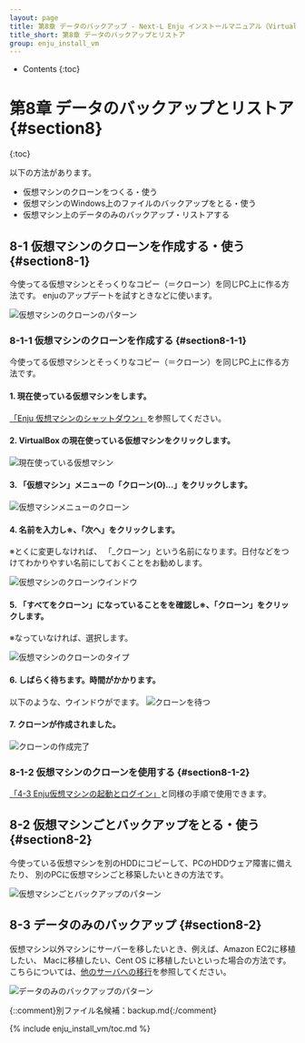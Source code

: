 ```yaml
---
layout: page
title: 第8章 データのバックアップ - Next-L Enju インストールマニュアル（VirtualBox編）
title_short: 第8章 データのバックアップとリストア
group: enju_install_vm
---
```


* Contents
{:toc}

第8章 データのバックアップとリストア {#section8}
==================================

{:toc}

以下の方法があります。

* 仮想マシンのクローンをつくる・使う
* 仮想マシンのWindows上のファイルのバックアップをとる・使う
* 仮想マシン上のデータのみのバックアップ・リストアする

8-1 仮想マシンのクローンを作成する・使う {#section8-1}
--------------------------------------------------

今使ってる仮想マシンとそっくりなコピー（＝クローン）を同じPC上に作る方法です。
enjuのアップデートを試すときなどに使います。

![仮想マシンのクローンのパターン](assets/images/image_install_backup_pattern1.png)

### 8-1-1 仮想マシンのクローンを作成する {#section8-1-1}

今使ってる仮想マシンとそっくりなコピー（＝クローン）を同じPC上に作る方法です。

#### 1. 現在使っている仮想マシンをします。

[「Enju 仮想マシンのシャットダウン」](enju_install_vm_4.html#section4-6-1)を参照してください。

#### 2. VirtualBox の現在使っている仮想マシンをクリックします。

![現在使っている仮想マシン](assets/images/image_install_backup_pattern1_003.png)

#### 3. 「仮想マシン」メニューの「クローン(O)...」をクリックします。

![仮想マシンメニューのクローン](assets/images/image_install_backup_pattern1_005.png)

#### 4. 名前を入力し※、「次へ」をクリックします。

※とくに変更しなければ、 「_クローン」という名前になります。日付などをつけてわかりやすい名前にしておくことをお勧めします。

![仮想マシンのクローンウインドウ](assets/images/image_install_backup_pattern1_007.png)

#### 5. 「すべてをクローン」になっていることをを確認し※、「クローン」をクリックします。

※なっていなければ、選択します。

![仮想マシンのクローンのタイプ](assets/images/image_install_backup_pattern1_009.png)

#### 6. しばらく待ちます。時間がかかります。

以下のような、ウインドウがでます。
![クローンを待つ](assets/images/image_install_backup_pattern1_011.png)

#### 7. クローンが作成されました。

![クローンの作成完了](assets/images/image_install_backup_pattern1_013.png)

### 8-1-2 仮想マシンのクローンを使用する {#section8-1-2}

[「4-3 Enju仮想マシンの起動とログイン」](enju_install_vm_4.html#section4-3)と同様の手順で使用できます。

8-2 仮想マシンごとバックアップをとる・使う {#section8-2}
--------------------------------------------------

今使っている仮想マシンを別のHDDにコピーして、PCのHDDウェア障害に備えたり、
別のPCに仮想マシンごと移築したいときの方法です。

![仮想マシンごとバックアップのパターン](assets/images/image_install_backup_pattern2.png)

8-3 データのみのバックアップ {#section8-2}
--------------------------------------------------

仮想マシン以外マシンにサーバーを移したいとき、例えば、Amazon EC2に移植したい、
Macに移植したい、Cent OS に移植したいといった場合の方法です。
こちらについては、[他のサーバへの移行](https://github.com/next-l/enju_leaf/wiki/Backup)を参照してください。

![データのみのバックアップのパターン](assets/images/image_install_backup_pattern3.png)


{::comment}別ファイル名候補：backup.md{:/comment}

{% include enju_install_vm/toc.md %}
